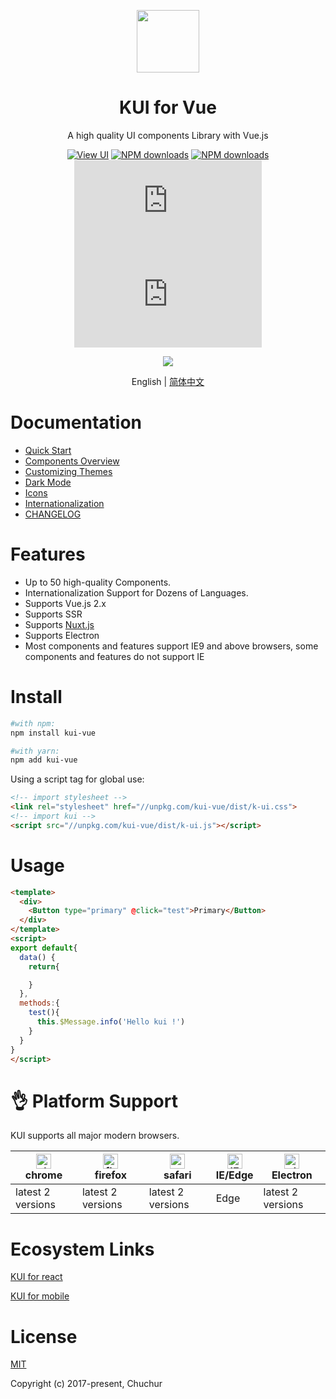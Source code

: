 <p align="center">
    <a href="https://k-ui.cn">
        <img width="100" src="https://chuchur.com/img/logo-kui.svg">
    </a>
</p>
<h1 align="center">
   KUI for Vue   
</h1>

<div align="center">

A high quality UI components Library with Vue.js

[![View UI](https://img.shields.io/npm/v/kui-vue.svg?style=flat-square)](https://www.npmjs.org/package/kui-vue)
[![NPM downloads](http://img.shields.io/npm/dm/kui-vue.svg?style=flat-square)](https://npmjs.org/package/kui-vue)
[![NPM downloads](https://img.shields.io/npm/dt/kui-vue.svg?style=flat-square)](https://npmjs.org/package/kui-vue)
![JS gzip size](http://img.badgesize.io/https://unpkg.com/kui-vue/dist/k-ui.js?compression=gzip&label=gzip%20size:%20JS&style=flat-square)
![CSS gzip size](http://img.badgesize.io/https://unpkg.com/kui-vue/dist/k-ui.css?compression=gzip&label=gzip%20size:%20CSS&style=flat-square)

![](https://k-ui.cn/img/theme.jpg)

English | [简体中文](./README-zh_CN.md)

</div>


# Documentation   
* [Quick Start](https://k-ui.cn/docs/start)
* [Components Overview](https://k-ui.cn/components/all)
* [Customizing Themes](https://k-ui.cn/docs/theme)
* [Dark Mode](https://k-ui.cn/docs/dark-mode)
* [Icons](https://k-ui.cn/components/icon)
* [Internationalization](https://k-ui.cn/docs/i18n)
* [CHANGELOG](https://k-ui.cn/docs/log)


# Features
- Up to 50 high-quality Components.
- Internationalization Support for Dozens of Languages.
- Supports Vue.js 2.x   
- Supports SSR   
- Supports [Nuxt.js](https://nuxtjs.org/)   
- Supports Electron   
- Most components and features support IE9 and above browsers, some   components and features do not support IE

# Install


```sh
#with npm:
npm install kui-vue

#with yarn:
npm add kui-vue
```

Using a script tag for global use:

```html
<!-- import stylesheet -->
<link rel="stylesheet" href="//unpkg.com/kui-vue/dist/k-ui.css">
<!-- import kui -->
<script src="//unpkg.com/kui-vue/dist/k-ui.js"></script>
```

# Usage
```html
<template>
  <div>
    <Button type="primary" @click="test">Primary</Button>
  </div>
</template>
<script>
export default{
  data() {
    return{

    }
  },
  methods:{
    test(){
      this.$Message.info('Hello kui !')
    }
  }
}
</script>
```
# 👌 Platform Support

KUI supports all major modern browsers.

|[<img alt="chrome" height="24px" src="https://cdnjs.cloudflare.com/ajax/libs/browser-logos/70.4.0/chrome/chrome.png" />](https://cdnjs.cloudflare.com/ajax/libs/browser-logos/70.4.0/chrome/chrome.png)<br>chrome|[<img alt="firefox" height="24px" src="https://cdnjs.cloudflare.com/ajax/libs/browser-logos/70.4.0/firefox/firefox.png" />](https://cdnjs.cloudflare.com/ajax/libs/browser-logos/70.4.0/firefox/firefox.png)<br>firefox|[<img alt="safari" height="24px" src="https://cdnjs.cloudflare.com/ajax/libs/browser-logos/70.4.0/safari/safari.png" />](https://cdnjs.cloudflare.com/ajax/libs/browser-logos/70.4.0/safari/safari.png)<br>safari|[<img alt="IE/Edge" height="24px" src="https://cdnjs.cloudflare.com/ajax/libs/browser-logos/70.4.0/edge/edge.png" />](https://cdnjs.cloudflare.com/ajax/libs/browser-logos/70.4.0/edge/edge.png)<br> IE/Edge|[<img alt="electron" height="24px" src="https://cdnjs.cloudflare.com/ajax/libs/browser-logos/70.4.0/electron/electron.png" />](https://cdnjs.cloudflare.com/ajax/libs/browser-logos/70.4.0/electron/electron.png)<br>Electron|
|--|--|--|--|--|
| latest 2 versions | latest 2 versions | latest 2 versions | Edge | latest 2 versions |


# Ecosystem Links
[KUI for react](https://react.k-ui.cn)    

[KUI for mobile](https://gitee.com/chuchur/kui-vue-mobile)


# License
[MIT](http://opensource.org/licenses/MIT)

Copyright (c) 2017-present, Chuchur
